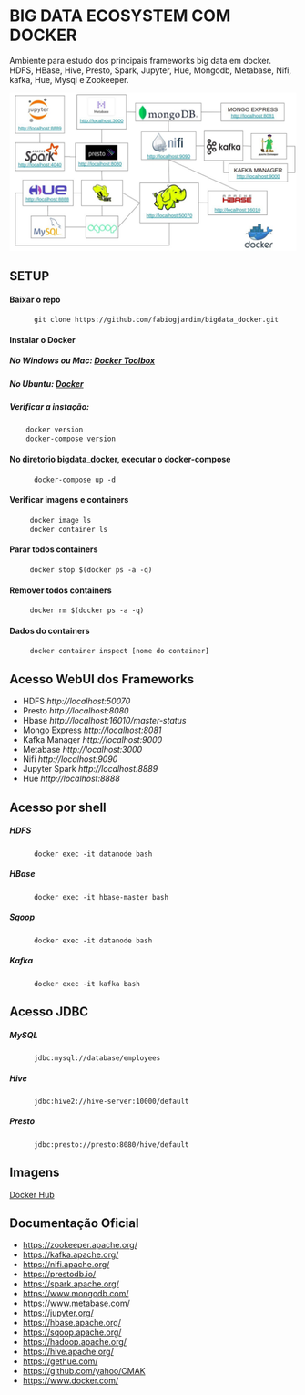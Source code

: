 # BIG DATA ECOSYSTEM COM DOCKER

Ambiente para estudo dos principais frameworks big data em docker.
<br> HDFS, HBase, Hive, Presto, Spark, Jupyter, Hue, Mongodb, Metabase, Nifi, kafka, Hue, Mysql e Zookeeper.
<br>  

![Ecossistema](ecosystem.jpeg)

## SETUP

#### Baixar o repo
          git clone https://github.com/fabiogjardim/bigdata_docker.git

#### Instalar o Docker
   ##### No Windows ou Mac: [Docker Toolbox](https://docs.docker.com/toolbox/overview/)
   
   ##### No Ubuntu: [Docker](https://docs.docker.com/install/linux/docker-ce/ubuntu/)
      
   ##### Verificar a instação:
   
        docker version
        docker-compose version
 
#### No diretorio bigdata_docker, executar o docker-compose
          docker-compose up -d
        
#### Verificar imagens e containers
 
         docker image ls
         docker container ls

#### Parar todos containers
         docker stop $(docker ps -a -q)
         
#### Remover todos containers
         docker rm $(docker ps -a -q)
         
#### Dados do containers
         docker container inspect [nome do container]

## Acesso WebUI dos Frameworks
 
* HDFS *http://localhost:50070*
* Presto *http://localhost:8080*
* Hbase *http://localhost:16010/master-status*
* Mongo Express *http://localhost:8081*
* Kafka Manager *http://localhost:9000*
* Metabase *http://localhost:3000*
* Nifi *http://localhost:9090*
* Jupyter Spark *http://localhost:8889*
* Hue *http://localhost:8888*

## Acesso por shell

   ##### HDFS

          docker exec -it datanode bash

   ##### HBase

          docker exec -it hbase-master bash

   ##### Sqoop

          docker exec -it datanode bash
        
   ##### Kafka

          docker exec -it kafka bash

## Acesso JDBC

   ##### MySQL
          jdbc:mysql://database/employees

   ##### Hive

          jdbc:hive2://hive-server:10000/default

   ##### Presto

          jdbc:presto://presto:8080/hive/default
 
## Imagens     

[Docker Hub](https://hub.docker.com/u/fjardim)

## Documentação Oficial

* https://zookeeper.apache.org/
* https://kafka.apache.org/
* https://nifi.apache.org/
* https://prestodb.io/
* https://spark.apache.org/
* https://www.mongodb.com/
* https://www.metabase.com/
* https://jupyter.org/
* https://hbase.apache.org/
* https://sqoop.apache.org/
* https://hadoop.apache.org/
* https://hive.apache.org/
* https://gethue.com/
* https://github.com/yahoo/CMAK
* https://www.docker.com/
